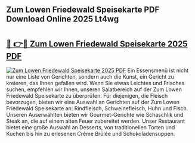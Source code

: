 ## Zum Lowen Friedewald Speisekarte PDF Download Online 2025 Lt4wg

# <h2><a href="http://gccqkag.nevu.top/?p=Zum+Lowen+Friedewald+Speisekarte">🔗 👉🔴 Zum Lowen Friedewald Speisekarte 2025 PDF</a></h2>

[![Zum Lowen Friedewald Speisekarte 2025 PDF](https://i.imgur.com/dBaPXMq.png)](http://gccqkag.nevu.top/?p=Zum+Lowen+Friedewald+Speisekarte)
Ein Essensmenü ist nicht nur eine Liste von Gerichten, sondern auch die Kunst, ein Gericht zu kreieren, das Ihnen gefallen wird. Wenn Sie etwas Leichtes und Frisches suchen, empfehlen wir Ihnen, unseren Salatbereich auf der Zum Lowen Friedewald Speisekarte zu überprüfen. Für diejenigen, die Fleisch bevorzugen, bieten wir eine Auswahl an Gerichten auf der Zum Lowen Friedewald Speisekarte an: Rindfleisch, Schweinefleisch, Huhn und Fisch. Unseren Auserwählten bieten wir Gourmet-Gerichte wie Schaschlik und Steak an, die auf einem alten Feuer zubereitet werden. Unser Restaurant bietet eine große Auswahl an Desserts, von traditionellen Torten und Kuchen bis hin zu erlesenen Crème Brûlée und Schokoladensuppen.

